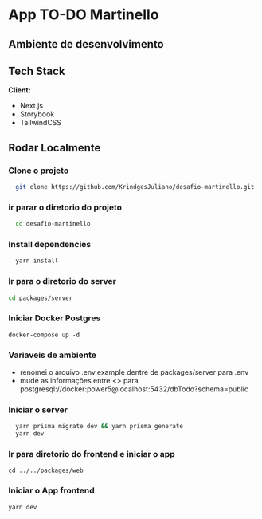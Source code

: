 # App TO-DO Martinello

## Ambiente de desenvolvimento

## Tech Stack

**Client:**

- Next.js
- Storybook
- TailwindCSS

## Rodar Localmente

### Clone o projeto

```bash
  git clone https://github.com/KrindgesJuliano/desafio-martinello.git
```

### ir parar o diretorio do projeto

```bash
  cd desafio-martinello
```

### Install dependencies

```bash
  yarn install
```

### Ir para o diretorio do server 

```bash
cd packages/server

```

### Iniciar Docker Postgres
```
docker-compose up -d
```
### Variaveis de ambiente
- renomei o arquivo .env.example dentre de packages/server para .env
- mude as informações entre <> para postgresql://docker:power5@localhost:5432/dbTodo?schema=public
### Iniciar o server

```bash
  yarn prisma migrate dev && yarn prisma generate
  yarn dev
```

### Ir para diretorio do frontend e iniciar o app

```
cd ../../packages/web
```

### Iniciar o App frontend

```
yarn dev
```
